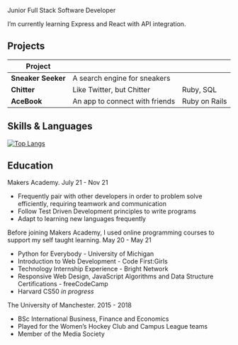 Junior Full Stack Software Developer

I’m currently learning Express and React with API integration.

Projects
----

| **Project**            |                                       |               |
| ---------------------- | ------------------------------------- | ------------- |
| **Sneaker Seeker**     | A search engine for sneakers          |               |
| **Chitter**            | Like Twitter, but Chitter             | Ruby, SQL     |
| **AceBook**            | An app to connect with friends        | Ruby on Rails |


Skills & Languages
----
[![Top Langs](https://github-readme-stats.vercel.app/api/top-langs/?username=tomisinj&layout=compact)](https://github.com/anuraghazra/github-readme-stats)

Education
----

Makers Academy. 
July 21 - Nov 21

- Frequently pair with other developers in order to problem solve efficiently, requiring teamwork and communication
- Follow Test Driven Development principles to write programs
- Adapt to learning new languages frequently

Before joining Makers Academy, I used online programming courses to support my self taught learning.
May 20 - May 21

- Python for Everybody - University of Michigan
- Introduction to Web Development - Code First:Girls
- Technology Internship Experience - Bright Network
- Responsive Web Design, JavaScript Algorithms and Data Structure Certifications - freeCodeCamp
- Harvard CS50 _in progress_

The University of Manchester.
2015 - 2018

- BSc International Business, Finance and Economics
- Played for the Women’s Hockey Club and Campus League teams
- Member of the Media Society
